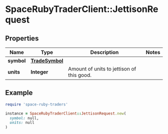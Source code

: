 # SpaceRubyTraderClient::JettisonRequest

## Properties

| Name | Type | Description | Notes |
| ---- | ---- | ----------- | ----- |
| **symbol** | [**TradeSymbol**](TradeSymbol.md) |  |  |
| **units** | **Integer** | Amount of units to jettison of this good. |  |

## Example

```ruby
require 'space-ruby-traders'

instance = SpaceRubyTraderClient::JettisonRequest.new(
  symbol: null,
  units: null
)
```

